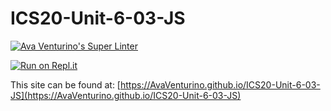 # ICS20-Unit-6-03-JS

[![Ava Venturino's Super Linter](https://github.com/AvaVenturino/ICS20-Unit-6-03-JS/workflows/Ava%20Venturino's%20Super%20Linter/badge.svg)](https://github.com/AvaVenturino/ICS20-Unit-6-03-JS/actions)

[![Run on Repl.it](https://repl.it/badge/github/AvaVenturino/ICS20-Unit-6-03-JS)](https://repl.it/github/AvaVenturino/ICS20-Unit-6-03-JS)

This site can be found at: [https://AvaVenturino.github.io/ICS20-Unit-6-03-JS](https://AvaVenturino.github.io/ICS20-Unit-6-03-JS)
